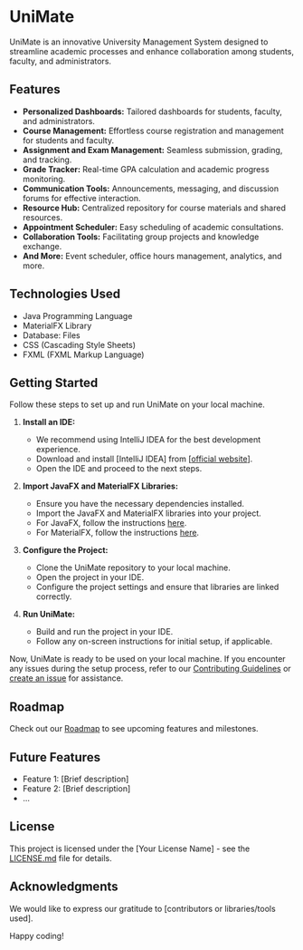# UniMate

UniMate is an innovative University Management System designed to streamline academic processes and enhance collaboration among students, faculty, and administrators.

## Features

- **Personalized Dashboards:** Tailored dashboards for students, faculty, and administrators.
- **Course Management:** Effortless course registration and management for students and faculty.
- **Assignment and Exam Management:** Seamless submission, grading, and tracking.
- **Grade Tracker:** Real-time GPA calculation and academic progress monitoring.
- **Communication Tools:** Announcements, messaging, and discussion forums for effective interaction.
- **Resource Hub:** Centralized repository for course materials and shared resources.
- **Appointment Scheduler:** Easy scheduling of academic consultations.
- **Collaboration Tools:** Facilitating group projects and knowledge exchange.
- **And More:** Event scheduler, office hours management, analytics, and more.

## Technologies Used

- Java Programming Language
- MaterialFX Library
- Database: Files
- CSS (Cascading Style Sheets)
- FXML (FXML Markup Language)
  


## Getting Started

Follow these steps to set up and run UniMate on your local machine.

1. **Install an IDE:**
   - We recommend using IntelliJ IDEA  for the best development experience.
   - Download and install [IntelliJ IDEA] from [[official website](https://www.jetbrains.com/idea/)].
   - Open the IDE and proceed to the next steps.

2. **Import JavaFX and MaterialFX Libraries:**
   - Ensure you have the necessary dependencies installed.
   - Import the JavaFX and MaterialFX libraries into your project.
   - For JavaFX, follow the instructions [here](link-to-javafx-guide).
   - For MaterialFX, follow the instructions [here](link-to-materialfx-guide).

3. **Configure the Project:**
   - Clone the UniMate repository to your local machine.
   - Open the project in your IDE.
   - Configure the project settings and ensure that libraries are linked correctly.

4. **Run UniMate:**
   - Build and run the project in your IDE.
   - Follow any on-screen instructions for initial setup, if applicable.

Now, UniMate is ready to be used on your local machine. If you encounter any issues during the setup process, refer to our [Contributing Guidelines](link-to-contributing-guidelines) or [create an issue](link-to-issue-page) for assistance.



## Roadmap

Check out our [Roadmap](link-to-roadmap) to see upcoming features and milestones.

## Future Features

- Feature 1: [Brief description]
- Feature 2: [Brief description]
- ...

## License

This project is licensed under the [Your License Name] - see the [LICENSE.md](LICENSE.md) file for details.

## Acknowledgments

We would like to express our gratitude to [contributors or libraries/tools used].

Happy coding!

